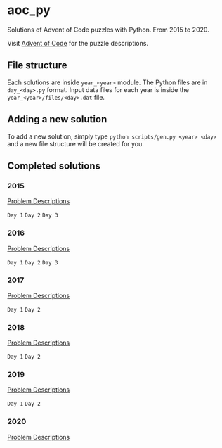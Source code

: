 # aoc_py

Solutions of Advent of Code puzzles with Python. From 2015 to 2020.

Visit [Advent of Code](http://adventofcode.com) for the puzzle descriptions.

## File structure

Each solutions are inside `year_<year>` module. The Python files are in `day_<day>.py` format. Input data files for each
year is inside the `year_<year>/files/<day>.dat` file.


## Adding a new solution

To add a new solution, simply type `python scripts/gen.py <year> <day>` and a new file structure will be created for you.

## Completed solutions

### 2015

[Problem Descriptions](http://adventofcode.com/2015)

`Day 1` `Day 2` `Day 3`

### 2016

[Problem Descriptions](http://adventofcode.com/2016)

`Day 1` `Day 2` `Day 3`

### 2017

[Problem Descriptions](http://adventofcode.com/2017)

`Day 1` `Day 2`

### 2018

[Problem Descriptions](http://adventofcode.com/2018)

`Day 1` `Day 2`

### 2019

[Problem Descriptions](http://adventofcode.com/2019)

`Day 1` `Day 2`

### 2020

[Problem Descriptions](http://adventofcode.com/)

